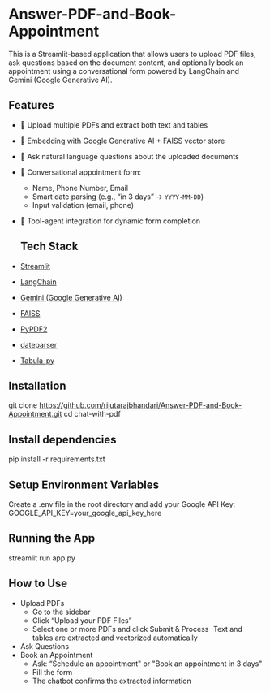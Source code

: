 # Answer-PDF-and-Book-Appointment
This is a Streamlit-based application that allows users to upload PDF files, ask questions based on the document content, and optionally book an appointment using a conversational form powered by LangChain and Gemini (Google Generative AI).

 ## Features

- 📄 Upload multiple PDFs and extract both text and tables
- 🧠 Embedding with Google Generative AI + FAISS vector store
- 💬 Ask natural language questions about the uploaded documents
- 📅 Conversational appointment form:
  - Name, Phone Number, Email
  - Smart date parsing (e.g., “in 3 days” → `YYYY-MM-DD`)
  - Input validation (email, phone)
- 🔌 Tool-agent integration for dynamic form completion

  ## Tech Stack

- [Streamlit](https://streamlit.io/)
- [LangChain](https://www.langchain.com/)
- [Gemini (Google Generative AI)](https://makersuite.google.com/)
- [FAISS](https://github.com/facebookresearch/faiss)
- [PyPDF2](https://github.com/py-pdf/PyPDF2)
- [dateparser](https://github.com/scrapinghub/dateparser)
- [Tabula-py](https://github.com/chezou/tabula-py)

## Installation
git clone https://github.com/rijutarajbhandari/Answer-PDF-and-Book-Appointment.git
cd chat-with-pdf


## Install dependencies
pip install -r requirements.txt

## Setup Environment Variables
Create a .env file in the root directory and add your Google API Key:
GOOGLE_API_KEY=your_google_api_key_here

## Running the App
streamlit run app.py

## How to Use
- Upload PDFs
   - Go to the sidebar
   - Click “Upload your PDF Files”
   - Select one or more PDFs and click Submit & Process
   -Text and tables are extracted and vectorized automatically
- Ask Questions
- Book an Appointment
  - Ask: “Schedule an appointment" or "Book an appointment in 3 days"
  - Fill the form
  - The chatbot confirms the extracted information






